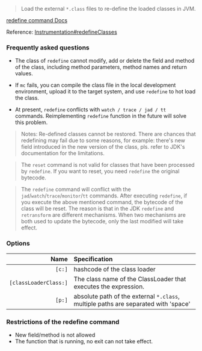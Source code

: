 > Load the external `*.class` files to re-define the loaded classes in JVM.

[redefine command Docs](https://arthas.aliyun.com/en/doc/redefine.html)

Reference: [Instrumentation#redefineClasses](https://docs.oracle.com/javase/8/docs/api/java/lang/instrument/Instrumentation.html#redefineClasses-java.lang.instrument.ClassDefinition...-)

### Frequently asked questions

- The class of `redefine` cannot modify, add or delete the field and method of the class, including method parameters, method names and return values.

- If `mc` fails, you can compile the class file in the local development environment, upload it to the target system, and use `redefine` to hot load the class.

- At present, `redefine` conflicts with `watch / trace / jad / tt` commands. Reimplementing `redefine` function in the future will solve this problem.

> Notes: Re-defined classes cannot be restored. There are chances that redefining may fail due to some reasons, for example: there's new field introduced in the new version of the class, pls. refer to JDK's documentation for the limitations.

> The `reset` command is not valid for classes that have been processed by `redefine`. If you want to reset, you need `redefine` the original bytecode.

> The `redefine` command will conflict with the `jad`/`watch`/`trace`/`monitor`/`tt` commands. After executing `redefine`, if you execute the above mentioned command, the bytecode of the class will be reset.
> The reason is that in the JDK `redefine` and `retransform` are different mechanisms. When two mechanisms are both used to update the bytecode, only the last modified will take effect.

### Options

|                  Name | Specification                                                                      |
| --------------------: | :--------------------------------------------------------------------------------- |
|                `[c:]` | hashcode of the class loader                                                       |
| `[classLoaderClass:]` | The class name of the ClassLoader that executes the expression.                    |
|                `[p:]` | absolute path of the external `*.class`, multiple paths are separated with 'space' |

### Restrictions of the redefine command

- New field/method is not allowed
- The function that is running, no exit can not take effect.
